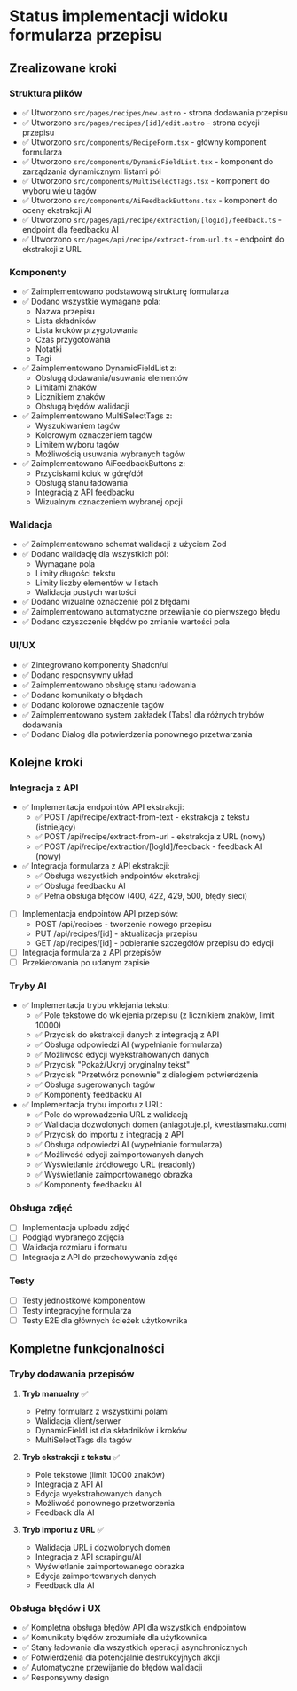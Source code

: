 # Status implementacji widoku formularza przepisu

## Zrealizowane kroki

### Struktura plików

- ✅ Utworzono `src/pages/recipes/new.astro` - strona dodawania przepisu
- ✅ Utworzono `src/pages/recipes/[id]/edit.astro` - strona edycji przepisu
- ✅ Utworzono `src/components/RecipeForm.tsx` - główny komponent formularza
- ✅ Utworzono `src/components/DynamicFieldList.tsx` - komponent do zarządzania dynamicznymi listami pól
- ✅ Utworzono `src/components/MultiSelectTags.tsx` - komponent do wyboru wielu tagów
- ✅ Utworzono `src/components/AiFeedbackButtons.tsx` - komponent do oceny ekstrakcji AI
- ✅ Utworzono `src/pages/api/recipe/extraction/[logId]/feedback.ts` - endpoint dla feedbacku AI
- ✅ Utworzono `src/pages/api/recipe/extract-from-url.ts` - endpoint do ekstrakcji z URL

### Komponenty

- ✅ Zaimplementowano podstawową strukturę formularza
- ✅ Dodano wszystkie wymagane pola:
  - Nazwa przepisu
  - Lista składników
  - Lista kroków przygotowania
  - Czas przygotowania
  - Notatki
  - Tagi
- ✅ Zaimplementowano DynamicFieldList z:
  - Obsługą dodawania/usuwania elementów
  - Limitami znaków
  - Licznikiem znaków
  - Obsługą błędów walidacji
- ✅ Zaimplementowano MultiSelectTags z:
  - Wyszukiwaniem tagów
  - Kolorowym oznaczeniem tagów
  - Limitem wyboru tagów
  - Możliwością usuwania wybranych tagów
- ✅ Zaimplementowano AiFeedbackButtons z:
  - Przyciskami kciuk w górę/dół
  - Obsługą stanu ładowania
  - Integracją z API feedbacku
  - Wizualnym oznaczeniem wybranej opcji

### Walidacja

- ✅ Zaimplementowano schemat walidacji z użyciem Zod
- ✅ Dodano walidację dla wszystkich pól:
  - Wymagane pola
  - Limity długości tekstu
  - Limity liczby elementów w listach
  - Walidacja pustych wartości
- ✅ Dodano wizualne oznaczenie pól z błędami
- ✅ Zaimplementowano automatyczne przewijanie do pierwszego błędu
- ✅ Dodano czyszczenie błędów po zmianie wartości pola

### UI/UX

- ✅ Zintegrowano komponenty Shadcn/ui
- ✅ Dodano responsywny układ
- ✅ Zaimplementowano obsługę stanu ładowania
- ✅ Dodano komunikaty o błędach
- ✅ Dodano kolorowe oznaczenie tagów
- ✅ Zaimplementowano system zakładek (Tabs) dla różnych trybów dodawania
- ✅ Dodano Dialog dla potwierdzenia ponownego przetwarzania

## Kolejne kroki

### Integracja z API

- ✅ Implementacja endpointów API ekstrakcji:
  - ✅ POST /api/recipe/extract-from-text - ekstrakcja z tekstu (istniejący)
  - ✅ POST /api/recipe/extract-from-url - ekstrakcja z URL (nowy)
  - ✅ POST /api/recipe/extraction/[logId]/feedback - feedback AI (nowy)
- ✅ Integracja formularza z API ekstrakcji:
  - ✅ Obsługa wszystkich endpointów ekstrakcji
  - ✅ Obsługa feedbacku AI
  - ✅ Pełna obsługa błędów (400, 422, 429, 500, błędy sieci)
- [ ] Implementacja endpointów API przepisów:
  - POST /api/recipes - tworzenie nowego przepisu
  - PUT /api/recipes/[id] - aktualizacja przepisu
  - GET /api/recipes/[id] - pobieranie szczegółów przepisu do edycji
- [ ] Integracja formularza z API przepisów
- [ ] Przekierowania po udanym zapisie

### Tryby AI

- ✅ Implementacja trybu wklejania tekstu:
  - ✅ Pole tekstowe do wklejenia przepisu (z licznikiem znaków, limit 10000)
  - ✅ Przycisk do ekstrakcji danych z integracją z API
  - ✅ Obsługa odpowiedzi AI (wypełnianie formularza)
  - ✅ Możliwość edycji wyekstrahowanych danych
  - ✅ Przycisk "Pokaż/Ukryj oryginalny tekst"
  - ✅ Przycisk "Przetwórz ponownie" z dialogiem potwierdzenia
  - ✅ Obsługa sugerowanych tagów
  - ✅ Komponenty feedbacku AI
- ✅ Implementacja trybu importu z URL:
  - ✅ Pole do wprowadzenia URL z walidacją
  - ✅ Walidacja dozwolonych domen (aniagotuje.pl, kwestiasmaku.com)
  - ✅ Przycisk do importu z integracją z API
  - ✅ Obsługa odpowiedzi AI (wypełnianie formularza)
  - ✅ Możliwość edycji zaimportowanych danych
  - ✅ Wyświetlanie źródłowego URL (readonly)
  - ✅ Wyświetlanie zaimportowanego obrazka
  - ✅ Komponenty feedbacku AI

### Obsługa zdjęć

- [ ] Implementacja uploadu zdjęć
- [ ] Podgląd wybranego zdjęcia
- [ ] Walidacja rozmiaru i formatu
- [ ] Integracja z API do przechowywania zdjęć

### Testy

- [ ] Testy jednostkowe komponentów
- [ ] Testy integracyjne formularza
- [ ] Testy E2E dla głównych ścieżek użytkownika

## Kompletne funkcjonalności

### Tryby dodawania przepisów

1. **Tryb manualny** ✅

   - Pełny formularz z wszystkimi polami
   - Walidacja klient/serwer
   - DynamicFieldList dla składników i kroków
   - MultiSelectTags dla tagów

2. **Tryb ekstrakcji z tekstu** ✅

   - Pole tekstowe (limit 10000 znaków)
   - Integracja z API AI
   - Edycja wyekstrahowanych danych
   - Możliwość ponownego przetworzenia
   - Feedback dla AI

3. **Tryb importu z URL** ✅
   - Walidacja URL i dozwolonych domen
   - Integracja z API scrapingu/AI
   - Wyświetlanie zaimportowanego obrazka
   - Edycja zaimportowanych danych
   - Feedback dla AI

### Obsługa błędów i UX

- ✅ Kompletna obsługa błędów API dla wszystkich endpointów
- ✅ Komunikaty błędów zrozumiałe dla użytkownika
- ✅ Stany ładowania dla wszystkich operacji asynchronicznych
- ✅ Potwierdzenia dla potencjalnie destrukcyjnych akcji
- ✅ Automatyczne przewijanie do błędów walidacji
- ✅ Responsywny design
